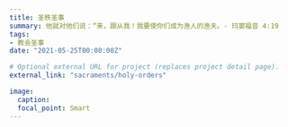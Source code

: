 ```yaml
---
title: 圣秩圣事
summary: 他就对他们说：“来，跟从我！我要使你们成为渔人的渔夫。- 玛窦福音 4:19
tags:
- 教会圣事
date: "2021-05-25T00:00:00Z"

# Optional external URL for project (replaces project detail page).
external_link: "sacraments/holy-orders"

image:
  caption:
  focal_point: Smart
---
```


